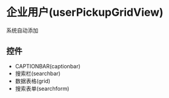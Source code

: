 # 企业用户(userPickupGridView)  <!-- {docsify-ignore-all} -->

系统自动添加




## 控件
  * CAPTIONBAR(captionbar)
  * 搜索栏(searchbar)
  * 数据表格(grid)
  * 搜索表单(searchform)


<script>
 const { createApp } = Vue
  createApp({
    data() {
      return {
        message: '!'
      }
    }
  }).use(ElementPlus).mount('#app')
</script>